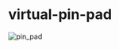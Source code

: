 # virtual-pin-pad


![pin_pad](https://user-images.githubusercontent.com/77339416/141993545-87b62e3e-b6b3-4517-b46d-22950d02a4d5.png)
